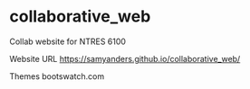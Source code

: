 # collaborative_web
Collab website for NTRES 6100

Website URL
https://samyanders.github.io/collaborative_web/

Themes
bootswatch.com
